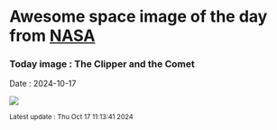 
# Awesome space image of the day from [NASA](https://api.nasa.gov/)

### Today image : The Clipper and the Comet
Date : 2024-10-17

![](https://apod.nasa.gov/apod/image/2410/EuropaComet_cooper3.jpg)

<small>Latest update : Thu Oct 17 11:13:41 2024</small>
        